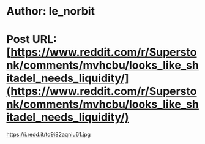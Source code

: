 # Author: le_norbit
# Post URL: [https://www.reddit.com/r/Superstonk/comments/mvhcbu/looks_like_shitadel_needs_liquidity/](https://www.reddit.com/r/Superstonk/comments/mvhcbu/looks_like_shitadel_needs_liquidity/)


https://i.redd.it/td9i82aqniu61.jpg